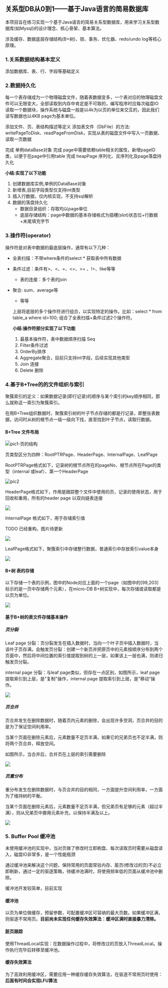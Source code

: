 

## 关系型DB从0到1——基于Java语言的简易数据库

本项目旨在练习实现一个基于Java语言的简易关系型数据库，用来学习关系型数据库(如Mysql)的设计理念、核心骨架、基本算法。

涉及缓存、数据底层存储结构(B+树)、锁、事务、优化器、redo/undo log等核心原理。

### 1.关系数据结构基本定义

添加数据库、表、行、字段等基础定义



### 2.数据持久化

每一个表存储成为一个物理磁盘文件，随着表数据变多，一个表对应的物理磁盘文件可以无限变大，全部读取到内存中肯定是不可取的，编写程序时应每次磁盘IO读取一个数据块，操作系统与磁盘一般是以4k为以页的单位来交互的，因此我们读写数据也以4KB page为基本单位。

添加文件、页、表结构描述等定义
添加表文件（DbFile）的方法: writePageToDisk、readPageFromDisk，实现从表的磁盘文件中写入一页数据、读取一页数据

完成 单例dataBase对象
完成 page中需要依赖table相关的属性，新增pageID类，以便于在page中引用table
完成 heapPage 序列化、反序列化及page落盘持久化



**小结:实现了以下功能**

1. 创建数据库实例,单例的DataBase对象
2. 新增表,目前字段类型仅支持int类型
3. 插入行数据，仅内核实现，不支持sql解析
4. 数据的落盘持久化
   - 数据目录组织：存取均以page单位
   - 底层存储结构：page中数据的基本存储格式为插槽(slot)状态位+行数据+末尾填充字节



### 3.操作符(operator)

操作符是对表中数据的最底层操作，通常有以下几种：

- 全表扫描：不带where条件的select * 获取表中所有数据

- 条件过滤：条件有>、<、=、<=、>= 、!=、like等等
  
   - 表的连接：多个表的join
   
- 聚合: sum、average等
   - 等等
   
     

   上层将底层的多个操作符进行组合，以实现特定的操作。比如：select * from table_a where id>100; 组合了全表扫描+条件过滤2个操作符。

   
   
   **小结:操作符部分实现了以下功能**
   
   1. 最基本操作符，表中数据顺序扫描 Seq
   2. Filter条件过滤
   3. OrderBy排序
   4. Aggregate聚合，目前只支持int字段，后续实现其他类型
   5. Join 连接
   6. Delete 删除
   
### 4.基于B+Tree的的文件组织与索引

   聚簇索引的定义：如果数据记录(即行记录)的顺序与某个索引的key顺序相同，那么就称这一索引为聚簇索引。

   在用B+Tree组织数据时，聚簇索引树的叶子节点存储的都是行记录，即整张表数据，访问时从树的根节点一级一级向下找，直至找到叶子节点，读取行数据。

   

   #### B+Tree  文件布局

![pic1-页的结构](./doc/img/pic1.png)



页类型区分为四种：RootPTRPage、HeaderPage、InternalPage、LeafPage

RootPTRPage格式如下，记录树的根节点所在的pageNo、根节点所在Page的类型（internal 或leaf）、第一个HeaderPage

![pic2](./doc/img/pic2.png)



HeaderPage格式如下，作用是跟踪整个文件中使用的页，记录的使用状态，用于回收和重用，所有的header page 以双向链表连接

![](./doc/img/pic5.png)



InternalPage 格式如下，用于存储索引值

TODO 已经重构，图片待更新

![](./doc/img/pic4.png)



LeafPage格式如下，聚簇索引中存储整行数据，普通索引中存放索引value本身

![](./doc/img/pic3.png)



#### B+树 表的存储

以下存储一个表的示例，图中的Node对应上面的一个page（如图中的[99,203]标示的是一页中存储两个元素），在micro-DB B+树实现中，每次存储或读取都是以页为单位。

![](./doc/img/pic6.png)



#### 基于B+树的表文件存储基本操作

##### 页分裂

Leaf page 分裂：页分裂发生在插入数据时，当向一个叶子页中插入数据时，当该叶子页存满，会触发页分裂：创建一个新页并把原页中的元素按顺序分布到两个页面中，然后将中间位置的索引值提取到树的上一层，如果该上一层也满，则递归触发页分裂。

internal page 分裂：与leaf page类似，但存在一点区别，如图所示，leaf page提取索引到上层，是"复制"操作，internal page 提取索引到上层，是”移动“操作。

![](./doc/img/pic7.png)

##### 页合并

页合并发生在删除数据时，随着页内元素的删除，会出现许多空洞，页合并的目的是为了保证空间利用率。

当某个页面在删除元素后，元素数量不足页半满，如果它的兄弟页也不足半满，则将两个页合并，释放空间。

如图所示，当合并后，合并页在上层的索引需要删除

![](./doc/img/pic8.png)



##### 页重分布

重分布发生在删除数据时，与页合并的目的相同，一方面提升空间利用率，一方面为了维持树的平衡。

当某个页面在删除元素后，元素数量不足页半满，但兄弟页有足够的元素（超过半满），则从兄弟页中挪用元素补充，以保持半满及以上。

![](./doc/img/pic9.png)



### 5. Buffer Pool 缓冲池

未使用缓冲池的实现中，当对页做了修改时立即刷盘、每次读取页时需要从磁盘读入，磁盘IO非常多，是一个性能瓶颈

通过缓冲池来解决这个问题，保持常用的页面常驻内存、脏页(修改过的页)不必立即刷新，通过一定的驱逐策略，待缓冲池满时，将使用频率低的页面从缓冲池中删除。

缓冲池开发较简单，目前实现

#### 缓冲池

以页为单位做缓存，预留参数，可配置缓冲区可容纳的最大页数。如果缓冲区满，则驱逐不常用页。**目前尚未实现任何缓存失效算法：缓冲区满时直接暴力清除。**

#### 脏页跟踪

使用ThreadLocal实现：在数据操作过程中，将修改过的页放入ThreadLocal。操作执行完毕后转移至缓冲池。

#### 缓存失效算法

为了高效利用缓冲区，需要应用一种缓存缓存失效算法，在驱逐不常用页时使用：**后面有时间会实现LFU算法**













  















